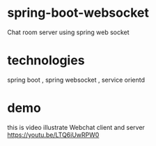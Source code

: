 # spring-boot-websocket
Chat room server using spring web socket


# technologies 
spring boot , spring websocket , service orientd 


# demo 
this is video illustrate Webchat client and server https://youtu.be/LTQ6iUwRPW0

